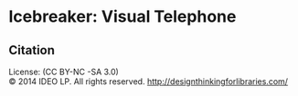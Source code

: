 # Icebreaker: Visual Telephone


## Citation

License: (CC BY-NC -SA 3.0)  
© 2014 IDEO LP. All rights reserved. http://designthinkingforlibraries.com/ 
